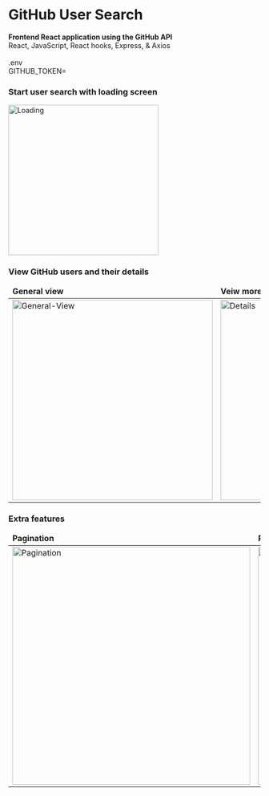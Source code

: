 # GitHub User Search

<b>Frontend React application using the GitHub API</b>
<br/>
React, JavaScript, React hooks, Express, & Axios
<br/><br/>
.env<br/>
GITHUB_TOKEN=

### Start user search with loading screen
<img src="https://i.ibb.co/tc7shgm/Loading.png" alt="Loading" border="0" height="300px">

### View GitHub users and their details
<table>
	<thead>
		<td>
			<b>General view</b>
		</td>
		<td>
			<b>Veiw more details</b>
		</td>
	</thead>
	<tr>
		<td>
      <img src="https://i.ibb.co/ZL2ycDg/General-View.png" alt="General-View" border="0" height="400px">
		</td>
		<td>
      <img src="https://i.ibb.co/HKwt0y7/Details.png" alt="Details" border="0" height="400px">
		</td>
	</tr>
</table>

### Extra features 
<table>
	<thead>
		<td>
			<b>Pagination</b>
		</td>
		<td>
			<b>Responsive design</b>
		</td>
	</thead>
	<tr>
		<td>
		<img src="https://i.ibb.co/bL74QLm/Pagination.png" alt="Pagination" border="0" height="475px">
		</td>
		<td>
      <img src="https://i.ibb.co/58WFgqk/Responsive.png" alt="Responsive" border="0"  height="475px">
		</td>
	</tr>
</table>
